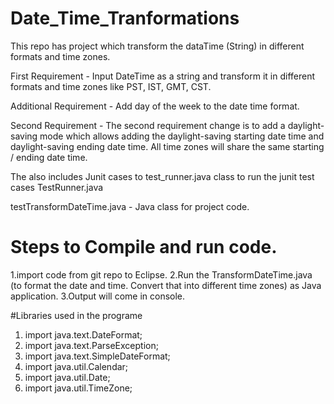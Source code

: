 # Date_Time_Tranformations

This repo has project which transform the dataTime (String) in different formats and time zones.

First Requirement -  Input DateTime as a string and transform it in different formats and time zones like PST, IST, GMT, CST.

Additional Requirement - Add day of the week to the date time format.

Second Requirement - The second requirement change is to add a daylight-saving mode which allows adding the daylight-saving starting date time and daylight-saving ending date time. All time zones will share the same starting / ending date time. 

The also includes Junit cases to test_runner.java class to run the junit test cases TestRunner.java

testTransformDateTime.java - Java class for project code.

# Steps to Compile and run code.
1.import code from git repo to Eclipse.
2.Run the TransformDateTime.java (to format the date and time. Convert that into different time zones) as Java application.
3.Output will come in console.

#Libraries used in the programe

1. import java.text.DateFormat;
2. import java.text.ParseException;
3. import java.text.SimpleDateFormat;
4. import java.util.Calendar;
5. import java.util.Date;
6. import java.util.TimeZone;
